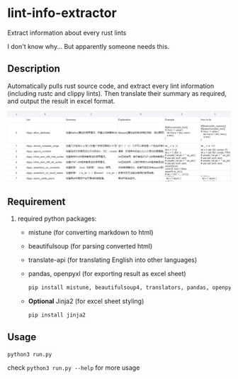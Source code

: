 # lint-info-extractor
Extract information about every rust lints

I don't know why... But apparently someone needs this.

## Description

Automatically pulls rust source code, and extract every lint information (including rustc and clippy lints). Then translate their summary as required, and output the result in excel format.

![demo](./res/demo.PNG)

## Requirement

1. required python packages:

    - mistune (for converting markdown to html)

    - beautifulsoup (for parsing converted html)

    - translate-api (for translating English into other languages)

    - pandas, openpyxl (for exporting result as excel sheet)
    
        ```bash
        pip install mistune, beautifulsoup4, translators, pandas, openpyxl
        ```

    - **Optional** Jinja2 (for excel sheet styling)

        ```bash
        pip install jinja2
        ```

## Usage

```bash
python3 run.py
```

check `python3 run.py --help` for more usage
